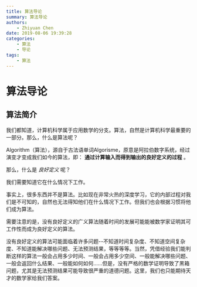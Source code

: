 ```yaml
---
title: 算法导论
summary: 算法导论
authors:
    - Zhiyuan Chen
date: 2019-08-06 19:39:28
categories: 
    - 算法
    - 导论
tags:
    - 算法
---
```


# 算法导论

## 算法简介

我们都知道，计算机科学属于应用数学的分支。算法，自然是计算机科学最重要的一部分。那么，什么是算法呢？

Algorithm（算法），源自于古法语单词Algorisme，原意是阿拉伯数字系统，经过演变才变成我们如今的算法，即： **通过计算输入而得到输出的良好定义的过程** 。

那么，什么是 *良好定义* 呢？

我们需要知道它在什么情况下工作。

事实上，很多东西并不是算法。比如现在非常火热的深度学习，它的内部过程对我们是不可知的，自然也无法得知他们在什么情况下工作。但我们也会根据习惯将他们成为算法。

需要注意的是，没有良好定义的广义算法随着时间的发展可能能被数学家证明其可工作性而成为良好定义的算法。

没有良好定义的算法可能面临着许多问题--不知道时间复杂度、不知道空间复杂度、不知道能解决哪些问题、无法预测结果，等等等等。当然，凭借经验我们能判断这样的算法一般会占用多少时间、一般会占用多少空间、一般能解决哪些问题、一般会返回什么结果、一般能如何如何……但是，没有严格的数学证明导致了黑箱问题，尤其是无法预测结果可能导致很严重的道德问题。这里，我们也只能期待天才的数学家给我们答案。

